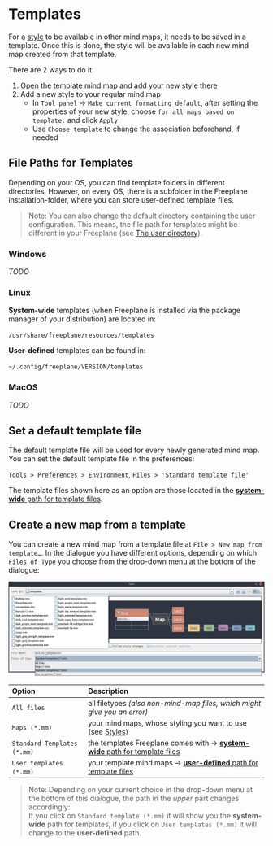 <!-- toc -->


# Templates

For a [style](styles.md) to be available in other mind maps, it needs to be saved in a template.
Once this is done, the style will be available in each new mind map created from that template.

There are 2 ways to do it
1. Open the template mind map and add your new style there
2. Add a new style to your regular mind map
   * In `Tool panel` → `Make current formatting default`, after setting the properties of your new style, choose `for all maps based on template:` and click `Apply`
   * Use `Choose template` to change the association beforehand, if needed

## File Paths for Templates

Depending on your OS, you can find template folders in different directories. 
However, on every OS, there is a subfolder in the Freeplane installation-folder, where you can store user-defined template files.

> Note: You can also change the default directory containing the user configuration.
This means, the file path for templates might be different in your Freeplane (see [The user directory](#the-user-directory)).

### Windows

<!-- FIXME: where are the locations on Windows? -->
*TODO*

### Linux

**System-wide** templates (when Freeplane is installed via the package manager of your distribution) are located in:

`/usr/share/freeplane/resources/templates`

**User-defined** templates can be found in:

`~/.config/freeplane/VERSION/templates`

### MacOS

<!-- FIXME: where are the locations on MacOS? -->
*TODO*

## Set a default template file

The default template file will be used for every newly generated mind map.
You can set the default template file in the preferences:

`Tools > Preferences > Environment`, `Files > 'Standard template file'`

The template files shown here as an option are those located in the [**system-wide** path for template files](#file-paths-for-templates).

## Create a new map from a template

You can create a new mind map from a template file at `File > New map from template…`.
In the dialogue you have different options, depending on which `Files of Type` you choose from the drop-down menu at the bottom of the dialogue:

![Menu `New map from template…`](../images/fp_1914_new_map_from_template.png ':size=x200')

| **Option** | **Description**                                                                                           |
| :--- |:----------------------------------------------------------------------------------------------------------|
| `All files` | all filetypes _(also non-mind-map files, which might give you an error)_                                  |
| `Maps (*.mm)` | your mind maps, whose styling you want to use (see [Styles](styles.md))                                    |
| `Standard Templates (*.mm)` | the templates Freeplane comes with → [**system-wide** path for template files](#file-paths-for-templates) |
| `User templates (*.mm)` | your template mind maps → [**user-defined** path for template files](#file-paths-for-templates)            |

> Note: Depending on your current choice in the drop-down menu at the bottom of this dialogue, the path in the _upper_ part changes accordingly:\
If you click on `Standard template (*.mm)` it will show you the **system-wide** path for templates, if you click on `User templates (*.mm)` it will change to the **user-defined** path.
